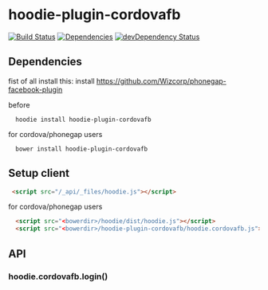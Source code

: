 hoodie-plugin-cordovafb
=======================

[![Build Status](https://travis-ci.org/goappes/hoodie-plugin-cordovafb.svg?branch=master)](https://travis-ci.org/goappes/hoodie-plugin-cordovafb) [![Dependencies](https://david-dm.org/goappes/hoodie-plugin-cordovafb.png)](https://david-dm.org/goappes/hoodie-plugin-cordovafb) [![devDependency Status](https://david-dm.org/goappes/hoodie-plugin-cordovafb/dev-status.svg)](https://david-dm.org/goappes/hoodie-plugin-cordovafb#info=devDependencies)

## Dependencies
fist of all install this:
install https://github.com/Wizcorp/phonegap-facebook-plugin

before
```shell
  hoodie install hoodie-plugin-cordovafb
```
for cordova/phonegap users
```shell
  bower install hoodie-plugin-cordovafb
```

## Setup client
```html
 <script src="/_api/_files/hoodie.js"></script>
```
for cordova/phonegap users

```html
  <script src="<bowerdir>/hoodie/dist/hoodie.js"></script>
  <script src="<bowerdir>/hoodie-plugin-cordovafb/hoodie.cordovafb.js"></script>
```

## API
### hoodie.cordovafb.login()

